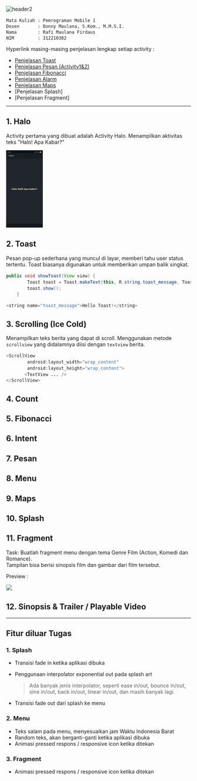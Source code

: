 ![header2](https://github.com/RafiMlnf/AndroidStudio-1/assets/115614668/3aff9ed7-100a-4edc-8eea-34391c0d29a4)

```
Mata Kuliah : Pemrograman Mobile 1
Dosen       : Donny Maulana, S.Kom., M.M.S.I.
Nama        : Rafi Maulana Firdaus
NIM         : 312210382
```

Hyperlink masing-masing penjelasan lengkap setiap activity :  
- [Penjelasan Toast](Read/READMEToast.md)
- [Penjelasan Pesan (Activity1&2)](Read/READMEPesan.md)
- [Penjelasan Fibonacci](Read/READMEFibonacci.md)
- [Penjelasan Alarm](Read/READMEAlarm.md)
- [Penjelasan Maps](Read/READMEMaps.md)
- [Penjelasan Splash]
- [Penjelasan Fragment]

---------------------------

## 1. Halo
Activity pertama yang dibuat adalah Activity Halo. Menampilkan aktivitas teks "Halo! Apa Kabar?"  
  
<img src="img/halo.jpg" width=100>  

## 2. Toast
Pesan pop-up sederhana yang muncul di layar, memberi tahu user status tertentu. Toast biasanya digunakan untuk memberikan umpan balik singkat.

```JAVA
public void showToast(View view) {
        Toast toast = Toast.makeText(this, R.string.toast_message, Toast.LENGTH_SHORT);
        toast.show();
    }
```

```JAVA
<string name="toast_message">Hello Toast!</string>
```

## 3. Scrolling (Ice Cold)
Menampilkan teks berita yang dapat di scroll. Menggunakan metode `scrollview` yang didalamnya diisi dengan `textview` berita.

```JAVA
<ScrollView
        android:layout_width="wrap_content"
        android:layout_height="wrap_content">
       <TextView ... />
</ScrollView>
```

## 4. Count
## 5. Fibonacci
## 6. Intent
## 7. Pesan
## 8. Menu
## 9. Maps
## 10. Splash

## 11. Fragment
Task: Buatlah fragment menu dengan tema Genre Film (Action, Komedi dan Romance).  
Tampilan bisa berisi sinopsis film dan gambar dari film tersebut.

Preview :  

<img src="Read/picture/fragment.gif" width=200>

## 12. Sinopsis & Trailer / Playable Video

----------------------------

## Fitur diluar Tugas
### 1. Splash
   - Transisi fade in ketika aplikasi dibuka
   - Penggunaan interpolator exponential out pada splash art
     
     > Ada banyak jenis interpolator, seperti ease in/out, bounce in/out, sine in/out, back in/out, linear in/out, dan masih banyak lagi.
   - Transisi fade out dari splash ke menu

### 2. Menu
   - Teks salam pada menu, menyesuaikan jam Waktu Indonesia Barat
   - Random teks, akan berganti-ganti ketika aplikasi dibuka
   - Animasi pressed respons / responsive icon ketika ditekan

### 3. Fragment
   - Animasi pressed respons / responsive icon ketika ditekan




